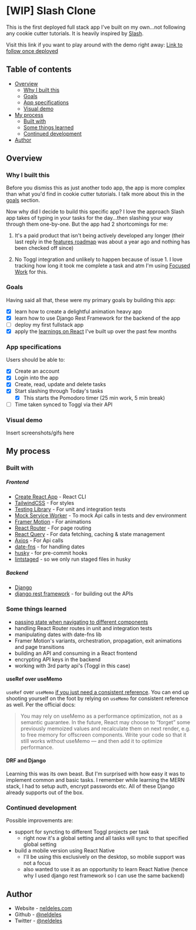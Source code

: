 # [WIP] Slash Clone

This is the first deployed full stack app I've built on my own...not following any cookie cutter tutorials. It is heavily inspired by [Slash](https://getslash.co).

Visit this link if you want to play around with the demo right away: [Link to follow once deployed]()

## Table of contents

- [Overview](#overview)
  - [Why I built this](#why-i-built-this)
  - [Goals](#goals)
  - [App specifications](#app-specifications)
  - [Visual demo]()
- [My process]()
  - [Built with](#built-with)
  - [Some things learned](#some-things-learned)
  - [Continued development](#continued-development)
- [Author](#author)

## Overview

### Why I built this

Before you dismiss this as just another todo app, the app is more complex
than what you'd find in cookie cutter tutorials. I talk more about this in the
[goals](#goals) section.

Now why did I decide to build this specific app? I love the approach Slash app takes of typing in your tasks for the day...then slashing your way through them one-by-one. But the app had 2 shortcomings for me:

1. It's a paid product that isn't being actively developed any longer (their last reply in the [features roadmap](https://slash.nolt.io/top) was about a year ago and nothing has been checked off since)

2. No Toggl integration and unlikely to happen because of issue 1. I love tracking how long it took me complete a task and atm I'm using [Focused Work](https://focusedwork.app/) for this.

### Goals

Having said all that, these were my primary goals by building this app:

- [x] learn how to create a delightful animation heavy app
- [x] learn how to use Django Rest Framework for the backend of the app
- [ ] deploy my first fullstack app
- [x] apply the [learnings on React]() I've built up over the past few months

### App specifications

Users should be able to:

- [x] Create an account
- [x] Login into the app
- [x] Create, read, update and delete tasks
- [x] Start slashing through Today's tasks
  - [x] This starts the Pomodoro timer (25 min work, 5 min break)
- [ ] Time taken synced to Toggl via their API

### Visual demo

Insert screenshots/gifs here

## My process

### Built with

##### Frontend

- [Create React App](https://create-react-app.dev/) - React CLI
- [TailwindCSS](https://tailwindcss.com/) - For styles
- [Testing Library](https://testing-library.com/) - For unit and integration tests
- [Mock Service Worker](https://mswjs.io/) - To mock Api calls in tests and dev environment
- [Framer Motion](https://testing-library.com/) - For animations
- [React Router](https://reactrouter.com/) - For page routing
- [React Query](https://react-query.tanstack.com/) - For data fetching, caching & state management
- [Axios](https://axios-http.com/docs/intro) - For Api calls
- [date-fns](https://date-fns.org/) - for handling dates
- [husky](https://github.com/typicode/huskyhttps://github.com/typicode/husky) - for pre-commit hooks
- [lintstaged](https://github.com/okonet/lint-staged) - so we only run staged files in husky

##### Backend

- [Django](https://www.djangoproject.com/)
- [django rest framework](https://www.django-rest-framework.org/) - for building out the APIs

### Some things learned

- [passing state when navigating to different components](https://ui.dev/react-router-v5-pass-props-to-link/)
- handling React Router routes in unit and integration tests
- manipulating dates with date-fns lib
- Framer Motion's variants, orchestration, propagation, exit animations and page transitions
- building an API and consuming in a React frontend
- encrypting API keys in the backend
- working with 3rd party api's (Toggl in this case)

#### useRef over useMemo

`useRef` over `useMemo` [if you just need a consistent reference](https://blog.logrocket.com/rethinking-hooks-memoization/). You can end up shooting yourself on the foot by relying on `useMemo` for consistent reference as well. Per the official docs:

> You may rely on useMemo as a performance optimization, not as a semantic guarantee. In the future, React may choose to “forget” some previously memoized values and recalculate them on next render, e.g. to free memory for offscreen components. Write your code so that it still works without useMemo — and then add it to optimize performance.

#### DRF and Django

Learning this was its own beast. But I'm surprised with how easy it was to implement common and basic tasks. I remember while learning the MERN stack,
I had to setup auth, encrypt passwords etc. All of these Django already supports out of the box.

### Continued development

Possible improvements are:

- support for syncting to different Toggl projects per task
  - right now it's a global setting and all tasks will sync to that specified global setting
- build a mobile version using React Native
  - I'll be using this exclusively on the desktop, so mobile support was not a focus
  - also wanted to use it as an opportunity to learn React Native (hence why I used django rest framework so I can use the same backend)

## Author

- Website - [neldeles.com](https://neldeles.com/)
- Github - [@neldeles](https://www.github.com/neldeles)
- Twitter - [@neldeles](https://twitter.com/neldeles)
